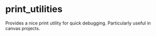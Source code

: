 # print_utilities
Provides a nice print utility for quick debugging. Particularly useful in canvas projects.
